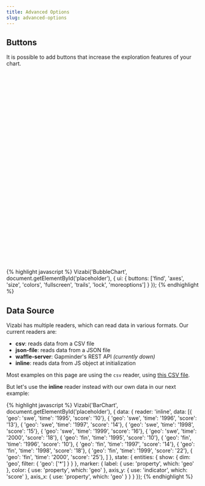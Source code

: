 ```yaml
---
title: Advanced Options
slug: advanced-options
---
```


## Buttons

It is possible to add buttons that increase the exploration features of your chart.

<div id="advanced-placeholder" class="vizabi-placeholder" style="width: 720px; height:500px; padding-top:0;"></div>

{% highlight javascript %}
Vizabi('BubbleChart', document.getElementById('placeholder'), {
	ui: {
	    buttons: ['find', 'axes', 'size', 'colors',
	    		  'fullscreen', 'trails', 'lock', 'moreoptions']
	}
});
{% endhighlight %}

## Data Source

Vizabi has multiple readers, which can read data in various formats. Our current readers are:

- **csv**: reads data from a CSV file
- **json-file**: reads data from a JSON file
- **waffle-server**: Gapminder's REST API *(currently down)*
- **inline**: reads data from JS object at initialization

Most examples on this page are using the `csv` reader, using [this CSV file](http://static.gapminderdev.org/vizabi/waffles/en/basic-indicators.csv).

But let's use the **inline** reader instead with our own data in our next example:

<div id="advanced-placeholder2" class="vizabi-placeholder"></div>


{% highlight javascript %}
Vizabi('BarChart', document.getElementById('placeholder'), {
	data: {
		reader: 'inline',
		data: [{ 'geo': 'swe', 'time': '1995', 'score': '10'},
			   { 'geo': 'swe', 'time': '1996', 'score': '13'},
			   { 'geo': 'swe', 'time': '1997', 'score': '14'},
			   { 'geo': 'swe', 'time': '1998', 'score': '15'},
			   { 'geo': 'swe', 'time': '1999', 'score': '16'},
			   { 'geo': 'swe', 'time': '2000', 'score': '18'},
			   { 'geo': 'fin', 'time': '1995', 'score': '10'},
			   { 'geo': 'fin', 'time': '1996', 'score': '10'},
			   { 'geo': 'fin', 'time': '1997', 'score': '14'},
			   { 'geo': 'fin', 'time': '1998', 'score': '18'},
			   { 'geo': 'fin', 'time': '1999', 'score': '22'},
			   { 'geo': 'fin', 'time': '2000', 'score': '25'},
 		]
	},
	state: {
		entities: {
            show: {
                dim: 'geo',
                filter: {
                    'geo': ['*']
                }
            }
        },
        marker: {
            label: {
                use: 'property',
                which: 'geo'
            },
            color: {
                use: 'property',
                which: 'geo'
            },
            axis_y: {
                use: 'indicator',
                which: 'score'
            },
            axis_x: {
                use: 'property',
                which: 'geo'
            }
        }
	}
});
{% endhighlight %}

<script defer>

// function openAdvancedExample2() {
// 	viewOnCodepen("Inline Reader", "Vizabi('BarChart',document.getElementById('placeholder'),{data:{reader:'inline',data:[{'geo':'swe','time':'1995','score':'10'},{'geo':'swe','time':'1996','score':'13'},{'geo':'swe','time':'1997','score':'14'},{'geo':'swe','time':'1998','score':'15'},{'geo':'swe','time':'1999','score':'16'},{'geo':'swe','time':'2000','score':'18'},{'geo':'fin','time':'1995','score':'10'},{'geo':'fin','time':'1996','score':'10'},{'geo':'fin','time':'1997','score':'14'},{'geo':'fin','time':'1998','score':'18'},{'geo':'fin','time':'1999','score':'22'},{'geo':'fin','time':'2000','score':'25'},]},state:{entities:{show:{dim:'geo',filter:{'geo':['*']}}},marker:{label:{use:'property',which:'geo'},color:{use:'property',which:'geo'},axis_y:{use:'indicator',which:'score'},axis_x:{use:'property',which:'geo'}}}});");
// }

// ready(function() {

	// Vizabi('BubbleChart', document.getElementById('advanced-placeholder'), {
	// 	state: {
  //     time: {
  //       value: '1900',
  //       start: '1800',
  //       end: '2015',
  //       round: "ceil",
  //       trails: true,
  //       lockNonSelected: 0,
  //       adaptMinMaxZoom: false
  //     },
  //     entities: {
  //       dim: "geo",
  //       show: {
  //         _defs_: {
  //           "geo": ["*"],
  //           "geo.cat": ["country"]
  //         }
  //       },
  //       opacitySelectDim: .3,
  //       opacityRegular: 1,
  //       },
  //       marker: {
  //         space: ["entities", "time"],
  //         type: "geometry",
  //         label: {
  //           use: "property",
  //           which: "geo.name"
  //         },
  //         axis_y: {
  //           use: "indicator",
  //           which: "u5mr"
  //         },
  //         axis_x: {
  //           use: "indicator",
  //           which: "gdp_pc"
  //         },
  //         color: {
  //           use: "property",
  //           which: "geo.region"
  //         },
  //         size: {
  //           use: "indicator",
  //           which: "pop"
  //         }
  //       }
  //     },
  //     data: {
  //       //reader: "waffle",
  //       reader: "csv",
  //       path: "/preview/data/waffles/dont-panic-poverty.csv"
  //     },
	// 	ui: {
	// 	    buttons: ['find', 'axes', 'size', 'colors', 'fullscreen', 'trails', 'lock', 'moreoptions']
	// 	}
	// });

	Vizabi('BarChart', document.getElementById('advanced-placeholder2'), {
		data: {
			reader: 'inline',
			data: [{ 'geo': "swe", 'time': "1995", 'score': "10"},
				   { 'geo': "swe", 'time': "1996", 'score': "13"},
				   { 'geo': "swe", 'time': "1997", 'score': "14"},
				   { 'geo': "swe", 'time': "1998", 'score': "15"},
				   { 'geo': "swe", 'time': "1999", 'score': "16"},
				   { 'geo': "swe", 'time': "2000", 'score': "18"},
				   { 'geo': "fin", 'time': "1995", 'score': "10"},
				   { 'geo': "fin", 'time': "1996", 'score': "10"},
				   { 'geo': "fin", 'time': "1997", 'score': "14"},
				   { 'geo': "fin", 'time': "1998", 'score': "18"},
				   { 'geo': "fin", 'time': "1999", 'score': "22"},
				   { 'geo': "fin", 'time': "2000", 'score': "25"}
	 		]
		},
		state: {
			time: {
				value: '1995',
				start: '1998',
				end: '2000'
			},
			entities: {
	            show: {
	                dim: "geo",
	                filter: {
	                    "geo": ["*"]
	                }
	            }
	        },
	        marker: {
	            label: {
	                use: "property",
	                which: "geo"
	            },
	            color: {
	                use: "property",
	                which: "geo"
	            },
	            axis_y: {
	                use: "indicator",
	                which: "score"
	            },
	            axis_x: {
	                use: "property",
	                which: "geo"
	            }
	        }
		}
	});

// });

</script>
